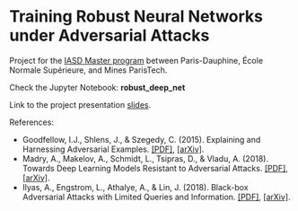 # Training Robust Neural Networks under Adversarial Attacks

Project for the [IASD Master program](https://www.lamsade.dauphine.fr/wp/iasd/en/) between Paris-Dauphine, École Normale Supérieure, and Mines ParisTech.

Check the Jupyter Notebook: **robust_deep_net**

Link to the project presentation [slides](https://docs.google.com/presentation/d/1VFzo42DFjzhl54vLQQ84RZjSsU_OtEqmpohEQ-usv4c/edit?usp=sharing).

References:
* Goodfellow, I.J., Shlens, J., & Szegedy, C. (2015). Explaining and Harnessing Adversarial Examples. [[PDF]](https://arxiv.org/pdf/1412.6572.pdf), [[arXiv]](https://arxiv.org/abs/1412.6572).
* Madry, A., Makelov, A., Schmidt, L., Tsipras, D., & Vladu, A. (2018). Towards Deep Learning Models Resistant to Adversarial Attacks. [[PDF]](https://arxiv.org/pdf/1706.06083.pdf), [[arXiv]](https://arxiv.org/abs/1706.06083).
* Ilyas, A., Engstrom, L., Athalye, A., & Lin, J. (2018). Black-box Adversarial Attacks with Limited Queries and Information. [[PDF]](https://arxiv.org/pdf/1804.08598.pdf), [[arXiv]](https://arxiv.org/abs/1804.08598).
